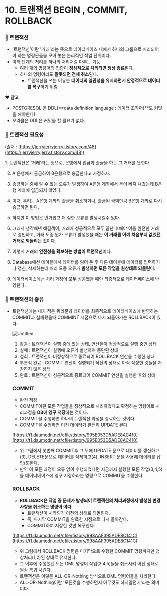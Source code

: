 # 10. 트랜잭션 BEGIN , COMMIT, ROLLBACK

### 📌 트랜잭션

- ‘트랜잭션’이란 '거래'라는 뜻으로 데이터베이스 내에서 하나의 그룹으로 처리되어야 하는 명령문들을 모아 놓은 논리적인 작업 단위이다.
- 여러 단계의 처리를 하나의 처리처럼 다루는 기능
    - 여러 개의 명령어의 집합이 **정상적으로 처리되면 정상 종료**된다.
    - 하나의 명령어라도 **잘못되면 전체 취소**된다.
        - 트랜잭션을 쓰는 이유는 **데이터의 일관성을 유지하면서 안정적으로 데이터를 복구**하기 위함

**❤️ 참고**

- POSTGRESQL 은 DDL(**data definition language : 데이터 조작어)**도 커밋을 해야한다!
- 오라클은 DDL은 커밋을 할 필요가 없다.

### 📌 트랜잭션 필요성

(출처 : [https://jerryjerryjerry.tistory.com/48](https://jerryjerryjerry.tistory.com/48))

1. 트랜잭션은 '거래'라는 뜻으로, 은행에서 입금과 출금을 하는 그 거래를 뜻한다.

2. A 은행에서 출금하여 B은행으로 송금한다고 가정하자.

3. 송금하는 중에 알 수 없는 오류가 발생하여 A은행 계좌에서 돈이 빠져 나갔는데 B은행 계좌에 입금되지 않았다.

4. 이때, 우리는 A은행 계좌의 출금을 취소하거나, 출금된 금액만큼 B은행 계좌로 다시 송금하면 된다.

5. 하지만 이 방법은 번거롭고 더 심한 오류를 발생시킬수 있다.

6. 그래서 생각해낸 해결책이, 거래가 성공적으로 모두 끝난 후에야 이를 완전한 거래로 승인하고, 거래 도중 뭔가 오류가 발생했을 때는 **이 거래를 아예 처음부터 없었던 거래로 되돌리는 것**이다.

7. 이렇게 거래의 **안전성을 확보하는 방법이 트랜잭션**이다.

8. Database에선 테이블에서 데이터를 읽어 온 후 다른 테이블에 데이터를 입력하거나 갱신, 삭제하는데 처리 도중 오류가 **발생하면 모든 작업을 원상태로 되돌린다**.

9. 데이터베이스에선 처리 과정이 모두 성공했을 때만 최종적으로 데이터베이스에 반영한다.

### 📌 트랜잭션의 종류

- 트랜잭션에는 내가 적은 쿼리문과 데이터를 최종적으로 데이터베이스에 반영하는 COMMIT과 실패했을때 COMMINT 시점으로 다시 되돌아가는 ROLLBACK이 있다.
    
    ![Untitled](10%20%E1%84%90%E1%85%B3%E1%84%85%E1%85%A2%E1%86%AB%E1%84%8C%E1%85%A2%E1%86%A8%E1%84%89%E1%85%A7%E1%86%AB%20BEGIN%20,%20COMMIT,%20ROLLBACK%2068dab981eee74045a4180a718946410c/Untitled.png)
    
    1. 활동 : 트랜잭션이 실행 중에 있는 상태, 연산들이 정상적으로 실행 중인 상태
    2. 실패 : 트랜잭션이 실행에 오류가 발생하여 중단된 상태
    3. 철회 : 트랜잭션이 비정상적으로 종료되어 ROLLBACK 연산을 수행한 상태
    4. 부분적 완료 : COMMIT 연산이 실행되기 직전의 상태로 아직 작성한 것들을 저장하지 않은 상태
    5. 완료 : 트랜잭션이 성공적으로 종료되어 COMMIT 연산을 실행한 후의 상태
    
    ### COMMIT
    
    - 완전 저장
    - COMMIT이란 모든 작업들을 정상적으로 처리하겠다고 확정하는 명령어로 처리과정을 **DB에 영구 저장**하는 것이다.
    - COMMIT을 수행하면 하나의 트랜잭션 과정을 종료하는 것이다.
    - COMMIT을 수행하면 이전 데이터가 완전히 UPDATE 된다.
    
    [https://t1.daumcdn.net/cfile/tistory/995E053D5ADE8AC410](https://t1.daumcdn.net/cfile/tistory/995E053D5ADE8AC410)
    
    - 위 그림에서 첫번째 COMMIT후 그 뒤에 UPDATE 문으로 데이터를 갱신하고(3), DELETE문으로 데이터를 삭제하고(4), INSERT 문을 사용해 데이터를 삽입(5)한다.
    - 만약 이 모든 과정이 오류 없이 수행되었다면 지금까지 실행한 모든 작업(3,4,5)을 데이터베이스에 영구 저장하라는 명령으로 COMMIT을 수행한다.
    
    ### ROLLBACK
    
    - **ROLLBACK은 작업 중 문제가 발생되어 트랜잭션의 처리과정에서 발생한 변경사항을 취소하는 명령어 이다.**
        - 트랜잭션이 시작되기 이전의 상태로 되돌린다.
        - 즉, 마지막 COMMIT을 완료한 시점으로 다시 돌아간다.
        - COMMIT하여 저장한 것만 복구한다.
    
    [https://t1.daumcdn.net/cfile/tistory/998AAF395ADE8C141C](https://t1.daumcdn.net/cfile/tistory/998AAF395ADE8C141C)
    
    - 위 그림에서 ROLLBACK 명령은 마지막으로 수행한 COMMIT 명령까지만 청상처리(1,2)된 상태로 유지한다.
    - 그 이후에 수행했던 모든 DML 명령어 작업(3,4,5)들을 취소시켜 이전 상태로 원상 복귀 시킨다.
    - 트랜잭션은 이렇든 ALL-OR-Nothing 방식으로 DML 명령어들을 처리한다.
    - ALL-OR-Nothing이란 '모든것을 수행하던지 아무것도 하지말던지'라는 의미이다.